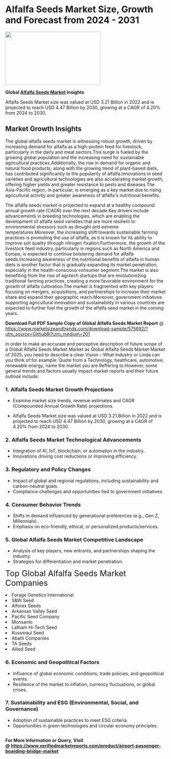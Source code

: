 <H1>Alfalfa Seeds Market Size, Growth and Forecast from 2024 - 2031</H1><img class="aligncenter size-medium wp-image-584254" src="https://thirdeyenews.in/wp-content/uploads/2024/09/Global-Market-Research-300x168.jpeg" alt="" width="300" height="168" /><p><strong>Global&nbsp;<a href="https://www.marketsizeandtrends.com/download-sample/575692/?utm_source=Github8j?utm_medium=201">Alfalfa Seeds Market</a> Insights</strong></p><p>Alfalfa Seeds Market size was valued at USD 3.21 Billion in 2022 and is projected to reach USD 4.47 Billion by 2030, growing at a CAGR of 4.20% from 2024 to 2030.</p><p><h2>Market Growth Insights</h2> <p>The global alfalfa seeds market is witnessing robust growth, driven by increasing demand for alfalfa as a high-protein feed for livestock, particularly in the dairy and meat sectors.This surge is fueled by the growing global population and the increasing need for sustainable agricultural practices.Additionally, the rise in demand for organic and natural food products, along with the growing trend of plant-based diets, has contributed significantly to the popularity of alfalfa.Innovations in seed varieties and agricultural technologies are also accelerating market growth, offering higher yields and greater resistance to pests and diseases.The Asia-Pacific region, in particular, is emerging as a key market due to rising agricultural activity and greater awareness of alfalfa's nutritional benefits.</p> <p>The alfalfa seeds market is projected to expand at a healthy compound annual growth rate (CAGR) over the next decade.Key drivers include advancements in breeding technologies, which are enabling the development of alfalfa seed varieties that are more resilient to environmental stressors such as drought and extreme temperatures.Moreover, the increasing shift towards sustainable farming practices is promoting the use of alfalfa, as it is known for its ability to improve soil quality through nitrogen fixation.Furthermore, the growth of the livestock feed industry, particularly in regions such as North America and Europe, is expected to continue bolstering demand for alfalfa seeds.Increasing awareness of the nutritional benefits of alfalfa in human diets is another factor that is gradually expanding its market penetration, especially in the health-conscious consumer segment.The market is also benefiting from the rise of agritech startups that are revolutionizing traditional farming practices, creating a more favorable environment for the growth of alfalfa cultivation.The market is fragmented with key players focusing on mergers, acquisitions, and partnerships to increase their market share and expand their geographic reach.Moreover, government initiatives supporting agricultural innovation and sustainability in various countries are expected to further fuel the growth of the alfalfa seed market in the coming years.</p> <p><span class=""><strong>Download Full PDF Sample Copy of Global Alfalfa Seeds Market Report</strong> @ <a href="https://www.marketsizeandtrends.com/download-sample/575692/?utm_source=Github8j?utm_medium=201" target="_blank">https://www.marketsizeandtrends.com/download-sample/575692/?utm_source=Github8j?utm_medium=201</a></span></p><p>In order to make an accurate and perceptive description of future scope of a Global&nbsp;Alfalfa Seeds Market Market as Global&nbsp;Alfalfa Seeds Market Market of 2025, you need to describe a clear Vision &ndash; What Industry or Linda can you think of for example: Quote from a Technology, healthcare, automotive, renewable energy, name the market you are Reffering to.However, some general trends and factors usually impact market reports and their future outlook include:</p><h3>1.&nbsp;<strong>Alfalfa Seeds Market Growth Projections</strong></h3><ul><li>Examine market size trends, revenue estimates and CAGR (Compounded Annual Growth Rate) projections.</li><li><p>Alfalfa Seeds Market size was valued at USD 3.21 Billion in 2022 and is projected to reach USD 4.47 Billion by 2030, growing at a CAGR of 4.20% from 2024 to 2030.</p></li></ul><h3>2.&nbsp;<strong>Alfalfa Seeds Market Technological Advancements</strong></h3><ul><li>Integration of AI, IoT, blockchain, or automation in the industry.</li><li>Innovations driving cost reductions or improving efficiency.</li></ul><h3>3.&nbsp;<strong>Regulatory and Policy Changes</strong></h3><ul><li>Impact of global and regional regulations, including sustainability and carbon-neutral goals.</li><li>Compliance challenges and opportunities tied to government initiatives.</li></ul><h3>4.&nbsp;<strong>Consumer Behavior Trends</strong></h3><ul><li>Shifts in demand influenced by generational preferences (e.g., Gen Z, Millennials).</li><li>Emphasis on eco-friendly, ethical, or personalized products/services.</li></ul><h3>5.&nbsp;<strong>Global Alfalfa Seeds Market Competitive Landscape</strong></h3><ul><li>Analysis of key players, new entrants, and partnerships shaping the industry.</li><li>Strategies for differentiation and market penetration.</li></ul><p data-pm-slice="1 1 []"><span style="color: inherit; font-family: inherit; font-size: 25px;">Top Global Alfalfa Seeds Market Companies</span></p><div class="" data-test-id=""><p><li>Forage Genetics International</li><li> S&W Seed</li><li> Alforex Seeds</li><li> Arkansas Valley Seed</li><li> Pacific Seed Company</li><li> Monsanto</li><li> Latham Hi-Tech Seed</li><li> Kussmaul Seed</li><li> Abatti Companies</li><li> TA Seeds</li><li> Allied Seed</li></p></div><h3>6.&nbsp;<strong>Economic and Geopolitical Factors</strong></h3><ul><li>Influence of global economic conditions, trade policies, and geopolitical events.</li><li>Resilience of the market to inflation, currency fluctuations, or global crises.</li></ul><h3>7.&nbsp;<strong>Sustainability and ESG (Environmental, Social, and Governance)</strong></h3><ul><li>Adoption of sustainable practices to meet ESG criteria.</li><li>Opportunities in green technologies and circular economy principles.</li></ul><h2><strong style="font-size: 14px;">For More Information or Query, Visit @&nbsp;</strong><a style="background-color: #ffffff; font-size: 14px;" href="https://www.marketsizeandtrends.com/report/alfalfa-seeds-market/" target="_blank">https://www.verifiedmarketreports.com/product/airport-passenger-boarding-bridge-market</a></h2>